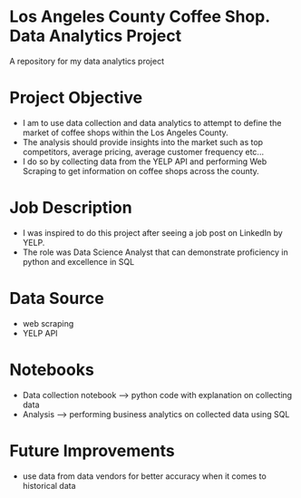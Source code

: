 # Los Angeles County Coffee Shop. Data Analytics Project
A repository for my data analytics project

# Project Objective
- I am to use data collection and data analytics to attempt to define the market of coffee shops within the Los Angeles County.
- The analysis should provide insights into the market such as top competitors, average pricing, average customer frequency etc...
- I do so by collecting data from the YELP API and performing Web Scraping to get information on coffee shops across the county.

# Job Description
- I was inspired to do this project after seeing a job post on LinkedIn by YELP.
- The role was Data Science Analyst that can demonstrate proficiency in python and excellence in SQL

# Data Source
- web scraping
- YELP API

# Notebooks
- Data collection notebook --> python code with explanation on collecting data
- Analysis --> performing business analytics on collected data using SQL 

# Future Improvements
- use data from data vendors for better accuracy when it comes to historical data
